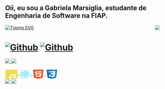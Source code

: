 ## Oii, eu sou a Gabriela Marsiglia, estudante de Engenharia de Software na FIAP.

<img align="right" src="https://visitor-badge.laobi.icu/badge?page_id=Biettt.Biettt">

[![Typing SVG](https://readme-typing-svg.herokuapp.com?color=C9D1D9&lines=Ol%C3%A1++pessoas!!%F0%9F%91%8B;Me+chamo+Gabriela+Marsiglia+)](https://github.com/Biettt)

# [![Github](https://img.shields.io/github/followers/Biettt?label=Follow&style=social)](https://github.com/Biettt) [![Github](https://img.shields.io/github/stars/Biettt?label=Star&style=social)](https://github.com/Biettt)
 <div>
  <a href="https://github.com/Biettt">
  <img height="166em" src="https://github-readme-stats.vercel.app/api?username=Biettt&show_icons=true&theme=radical"/>
  <img height="166em" src="https://github-readme-stats.vercel.app/api/top-langs/?username=Biettt&layout=compact&langs_count=7&theme=radical"/>
</div>
   
<div style="display: inline_block"><br>
  <img align="center" alt="Biettt-Js" height="30" width="40" src="https://raw.githubusercontent.com/devicons/devicon/master/icons/javascript/javascript-plain.svg">
  <img align="center" alt="Biettt-React" height="30" width="40" src="https://raw.githubusercontent.com/devicons/devicon/master/icons/react/react-original.svg">
  <img align="center" alt="Biettt-HTML" height="30" width="40" src="https://raw.githubusercontent.com/devicons/devicon/master/icons/html5/html5-original.svg">
  <img align="center" alt="Biettt-CSS" height="30" width="40" src="https://raw.githubusercontent.com/devicons/devicon/master/icons/css3/css3-original.svg"> 
</div>
 
<div> 
  <a href = "mailto:gabrielamarsigliaf@gmail.com"><img src="https://img.shields.io/badge/-Gmail-%23333?style=for-the-badge&logo=gmail&logoColor=white" target="_blank"></a>
  <a href="https://www.linkedin.com/in/GabrielaMarsiglia/" target="_blank"><img src="https://img.shields.io/badge/-LinkedIn-%230077B5?style=for-the-badge&logo=linkedin&logoColor=white" target="_blank"></a> 
</div>

